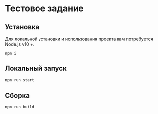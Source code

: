 # Тестовое задание

## Установка

Для локальной установки и использования проекта вам потребуется Node.js v10 +.

```sh
npm i
```

## Локальный запуск

```sh
npm run start
```

## Cборка

```sh
npm run build
```
